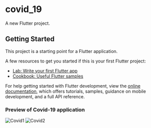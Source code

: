 # covid_19

A new Flutter project.

## Getting Started

This project is a starting point for a Flutter application.

A few resources to get you started if this is your first Flutter project:

- [Lab: Write your first Flutter app](https://docs.flutter.dev/get-started/codelab)
- [Cookbook: Useful Flutter samples](https://docs.flutter.dev/cookbook)

For help getting started with Flutter development, view the
[online documentation](https://docs.flutter.dev/), which offers tutorials,
samples, guidance on mobile development, and a full API reference.

### Preview of Covid-19 application

![Covid1](https://github.com/23Coffee/Flutter_Mini_Project/assets/122808660/e598aaca-8548-4d6f-bd6c-5713b875dcee)
![Covid2](https://github.com/23Coffee/Flutter_Mini_Project/assets/122808660/bf7fb268-f951-43f2-92f4-64dfc32c9290)

